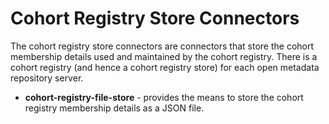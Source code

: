 <!-- SPDX-License-Identifier: Apache-2.0 -->
  
# Cohort Registry Store Connectors

The cohort registry store connectors are connectors that store the
cohort membership details used and maintained by the cohort registry.
There is a cohort registry (and hence a cohort registry store)
for each open metadata repository server.

* **cohort-registry-file-store** - provides the means to store
the cohort registry membership details as a JSON file.
